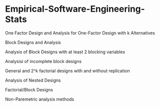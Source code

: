 # Empirical-Software-Engineering-Stats
One Factor Design and Analysis for One-Factor Design with k Alternatives

Block Designs and Analysis

Analysis of Block Designs with at least 2 blocking variables

Analysisi of incomplete block designs

General and 2^k factorial designs with and without replication

Analysis of Nested Designs

Factorial/Block Designs

Non-Paremetric analysis methods


